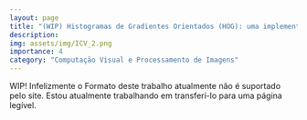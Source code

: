 ```yaml
---
layout: page
title: "(WIP) Histogramas de Gradientes Orientados (HOG): uma implementação prática do algoritmo aplicada ao dataset Fashion MNIST"
description:
img: assets/img/ICV_2.png
importance: 4
category: "Computação Visual e Processamento de Imagens"
---
```


WIP! Infelizmente o Formato deste trabalho atualmente não é suportado pelo site. Estou atualmente trabalhando em transferí-lo para uma página legível.
